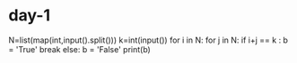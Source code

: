 # day-1
N=list(map(int,input().split()))
k=int(input())
for i in N:
    for j in N:
        if i+j == k :
            b = 'True'
            break
        else:
            b = 'False'
print(b)

